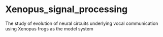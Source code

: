 # Xenopus_signal_processing
The study of evolution of neural circuits underlying vocal communication using Xenopus frogs as the model system
